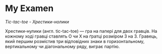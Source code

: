 # My Examen

*Tic-tac-toe - Хрестики-нолики*

Хрестики-нулики (англ. tic-tac-toe) — гра на папері для двох гравців. На кожному ході гравці ставлять O чи X на ґратці розміром 3 на 3. Гравець, який першим розмістив три відповідних знаки в горизонтальному, вертикальному чи діагональному ряду, виграє партію.

